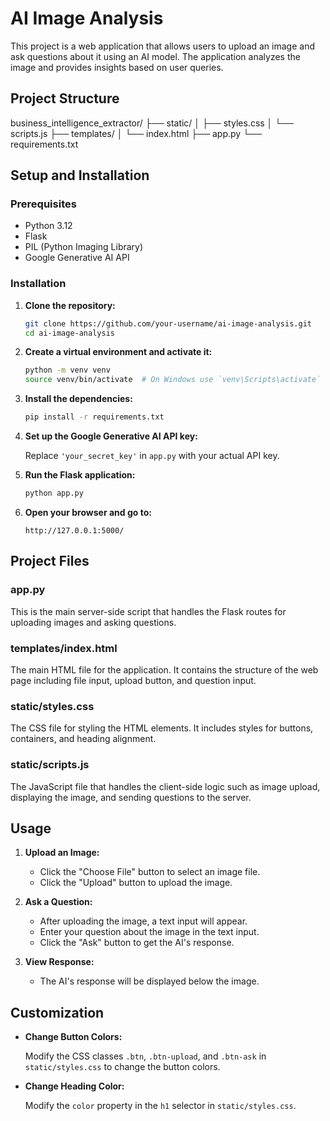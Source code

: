 # AI Image Analysis

This project is a web application that allows users to upload an image and ask questions about it using an AI model. The application analyzes the image and provides insights based on user queries.

## Project Structure
business_intelligence_extractor/
├── static/
│   ├── styles.css
│   └── scripts.js
├── templates/
│   └── index.html
├── app.py
└── requirements.txt




## Setup and Installation

### Prerequisites

- Python 3.12
- Flask
- PIL (Python Imaging Library)
- Google Generative AI API

### Installation

1. **Clone the repository:**

    ```sh
    git clone https://github.com/your-username/ai-image-analysis.git
    cd ai-image-analysis
    ```

2. **Create a virtual environment and activate it:**

    ```sh
    python -m venv venv
    source venv/bin/activate  # On Windows use `venv\Scripts\activate`
    ```

3. **Install the dependencies:**

    ```sh
    pip install -r requirements.txt
    ```

4. **Set up the Google Generative AI API key:**

    Replace `'your_secret_key'` in `app.py` with your actual API key.

5. **Run the Flask application:**

    ```sh
    python app.py
    ```

6. **Open your browser and go to:**

    ```
    http://127.0.0.1:5000/
    ```

## Project Files

### app.py

This is the main server-side script that handles the Flask routes for uploading images and asking questions.

### templates/index.html

The main HTML file for the application. It contains the structure of the web page including file input, upload button, and question input.

### static/styles.css

The CSS file for styling the HTML elements. It includes styles for buttons, containers, and heading alignment.

### static/scripts.js

The JavaScript file that handles the client-side logic such as image upload, displaying the image, and sending questions to the server.

## Usage

1. **Upload an Image:**

    - Click the "Choose File" button to select an image file.
    - Click the "Upload" button to upload the image.

2. **Ask a Question:**

    - After uploading the image, a text input will appear.
    - Enter your question about the image in the text input.
    - Click the "Ask" button to get the AI's response.

3. **View Response:**

    - The AI's response will be displayed below the image.

## Customization

- **Change Button Colors:**
  
  Modify the CSS classes `.btn`, `.btn-upload`, and `.btn-ask` in `static/styles.css` to change the button colors.

- **Change Heading Color:**
  
  Modify the `color` property in the `h1` selector in `static/styles.css`.


